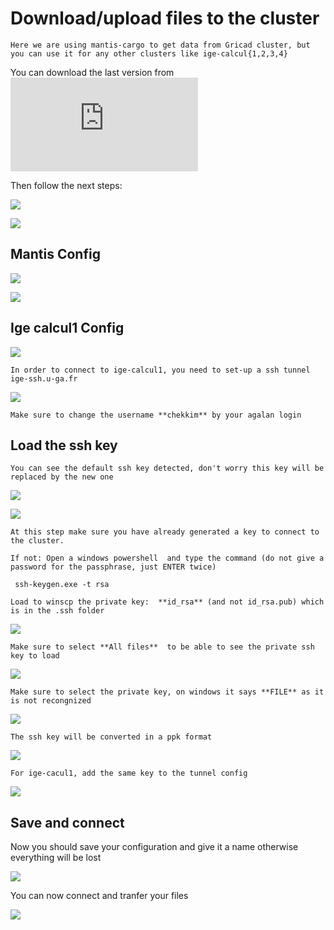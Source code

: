 # Download/upload files to the cluster

```{note}
Here we are using mantis-cargo to get data from Gricad cluster, but you can use it for any other clusters like ige-calcul{1,2,3,4}
```

You can download the last version from  ![ here ](https://winscp.net/eng/download.php) 

Then follow the next steps:

![](./images/winscp0.PNG)

![](./images/wscp1.PNG)

## Mantis Config

![](./images/winscp1.PNG)

![](./images/winscp2.PNG)

## Ige calcul1 Config

![](./images/wscp2.PNG)
```{note}
In order to connect to ige-calcul1, you need to set-up a ssh tunnel ige-ssh.u-ga.fr

```
![](./images/wscp3.PNG)

```{caution}
Make sure to change the username **chekkim** by your agalan login
```


## Load the ssh key 

```{note}
You can see the default ssh key detected, don't worry this key will be replaced by the new one
```
![](./images/wscp21.PNG)

![](./images/wscp22.PNG)

```{note}
At this step make sure you have already generated a key to connect to the cluster.

If not: Open a windows powershell  and type the command (do not give a password for the passphrase, just ENTER twice)

 ssh-keygen.exe -t rsa  

Load to winscp the private key:  **id_rsa** (and not id_rsa.pub) which is in the .ssh folder
```

![](./images/wscp23.PNG)

```{note}
Make sure to select **All files**  to be able to see the private ssh key to load
```

![](./images/wscp24.PNG)

```{note}
Make sure to select the private key, on windows it says **FILE** as it is not recongnized
```

![](./images/winscp5.PNG)

```{note}
The ssh key will be converted in a ppk format 
```

![](./images/winscp6.PNG)

```{note}
For ige-cacul1, add the same key to the tunnel config
```
![](./images/wscp4.PNG)

## Save and connect

Now you should save your configuration and give it a name otherwise everything will be lost

![](./images/wscp5.PNG)

You can now connect and tranfer your files

![](./images/wscp6.PNG)

